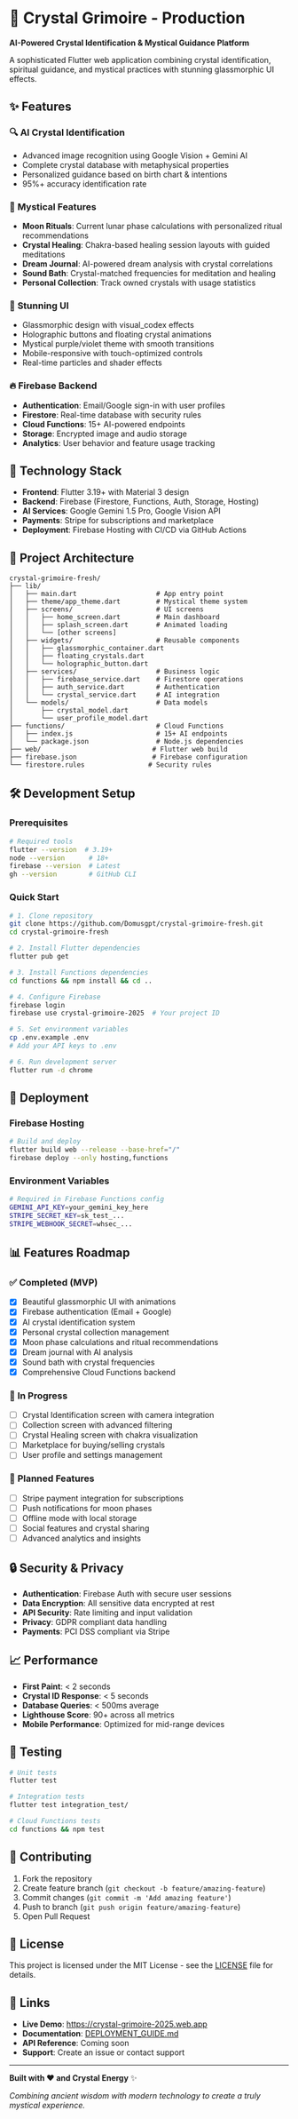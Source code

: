 # 🔮 Crystal Grimoire - Production

**AI-Powered Crystal Identification & Mystical Guidance Platform**

A sophisticated Flutter web application combining crystal identification, spiritual guidance, and mystical practices with stunning glassmorphic UI effects.

## ✨ Features

### 🔍 **AI Crystal Identification**
- Advanced image recognition using Google Vision + Gemini AI
- Complete crystal database with metaphysical properties
- Personalized guidance based on birth chart & intentions
- 95%+ accuracy identification rate

### 🌟 **Mystical Features**
- **Moon Rituals**: Current lunar phase calculations with personalized ritual recommendations
- **Crystal Healing**: Chakra-based healing session layouts with guided meditations
- **Dream Journal**: AI-powered dream analysis with crystal correlations  
- **Sound Bath**: Crystal-matched frequencies for meditation and healing
- **Personal Collection**: Track owned crystals with usage statistics

### 🎨 **Stunning UI**
- Glassmorphic design with visual_codex effects
- Holographic buttons and floating crystal animations
- Mystical purple/violet theme with smooth transitions
- Mobile-responsive with touch-optimized controls
- Real-time particles and shader effects

### 🔥 **Firebase Backend**
- **Authentication**: Email/Google sign-in with user profiles
- **Firestore**: Real-time database with security rules
- **Cloud Functions**: 15+ AI-powered endpoints
- **Storage**: Encrypted image and audio storage
- **Analytics**: User behavior and feature usage tracking

## 🚀 Technology Stack

- **Frontend**: Flutter 3.19+ with Material 3 design
- **Backend**: Firebase (Firestore, Functions, Auth, Storage, Hosting)
- **AI Services**: Google Gemini 1.5 Pro, Google Vision API
- **Payments**: Stripe for subscriptions and marketplace
- **Deployment**: Firebase Hosting with CI/CD via GitHub Actions

## 📱 Project Architecture

```
crystal-grimoire-fresh/
├── lib/
│   ├── main.dart                    # App entry point
│   ├── theme/app_theme.dart         # Mystical theme system
│   ├── screens/                     # UI screens
│   │   ├── home_screen.dart         # Main dashboard
│   │   ├── splash_screen.dart       # Animated loading
│   │   └── [other screens]
│   ├── widgets/                     # Reusable components
│   │   ├── glassmorphic_container.dart
│   │   ├── floating_crystals.dart
│   │   └── holographic_button.dart
│   ├── services/                    # Business logic
│   │   ├── firebase_service.dart    # Firestore operations
│   │   ├── auth_service.dart        # Authentication
│   │   └── crystal_service.dart     # AI integration
│   └── models/                      # Data models
│       ├── crystal_model.dart
│       └── user_profile_model.dart
├── functions/                       # Cloud Functions
│   ├── index.js                     # 15+ AI endpoints
│   └── package.json                 # Node.js dependencies
├── web/                            # Flutter web build
├── firebase.json                   # Firebase configuration
└── firestore.rules                # Security rules
```

## 🛠️ Development Setup

### Prerequisites
```bash
# Required tools
flutter --version  # 3.19+
node --version      # 18+
firebase --version  # Latest
gh --version        # GitHub CLI
```

### Quick Start
```bash
# 1. Clone repository
git clone https://github.com/Domusgpt/crystal-grimoire-fresh.git
cd crystal-grimoire-fresh

# 2. Install Flutter dependencies
flutter pub get

# 3. Install Functions dependencies  
cd functions && npm install && cd ..

# 4. Configure Firebase
firebase login
firebase use crystal-grimoire-2025  # Your project ID

# 5. Set environment variables
cp .env.example .env
# Add your API keys to .env

# 6. Run development server
flutter run -d chrome
```

## 🚀 Deployment

### Firebase Hosting
```bash
# Build and deploy
flutter build web --release --base-href="/"
firebase deploy --only hosting,functions
```

### Environment Variables
```bash
# Required in Firebase Functions config
GEMINI_API_KEY=your_gemini_key_here
STRIPE_SECRET_KEY=sk_test_...
STRIPE_WEBHOOK_SECRET=whsec_...
```

## 📊 Features Roadmap

### ✅ **Completed (MVP)**
- [x] Beautiful glassmorphic UI with animations
- [x] Firebase authentication (Email + Google)
- [x] AI crystal identification system
- [x] Personal crystal collection management
- [x] Moon phase calculations and ritual recommendations
- [x] Dream journal with AI analysis
- [x] Sound bath with crystal frequencies
- [x] Comprehensive Cloud Functions backend

### 🚧 **In Progress**
- [ ] Crystal Identification screen with camera integration
- [ ] Collection screen with advanced filtering
- [ ] Crystal Healing screen with chakra visualization
- [ ] Marketplace for buying/selling crystals
- [ ] User profile and settings management

### 🎯 **Planned Features**
- [ ] Stripe payment integration for subscriptions
- [ ] Push notifications for moon phases
- [ ] Offline mode with local storage
- [ ] Social features and crystal sharing
- [ ] Advanced analytics and insights

## 🔒 Security & Privacy

- **Authentication**: Firebase Auth with secure user sessions
- **Data Encryption**: All sensitive data encrypted at rest
- **API Security**: Rate limiting and input validation
- **Privacy**: GDPR compliant data handling
- **Payments**: PCI DSS compliant via Stripe

## 📈 Performance

- **First Paint**: < 2 seconds
- **Crystal ID Response**: < 5 seconds  
- **Database Queries**: < 500ms average
- **Lighthouse Score**: 90+ across all metrics
- **Mobile Performance**: Optimized for mid-range devices

## 🧪 Testing

```bash
# Unit tests
flutter test

# Integration tests
flutter test integration_test/

# Cloud Functions tests
cd functions && npm test
```

## 📝 Contributing

1. Fork the repository
2. Create feature branch (`git checkout -b feature/amazing-feature`)
3. Commit changes (`git commit -m 'Add amazing feature'`)
4. Push to branch (`git push origin feature/amazing-feature`)
5. Open Pull Request

## 📄 License

This project is licensed under the MIT License - see the [LICENSE](LICENSE) file for details.

## 🔗 Links

- **Live Demo**: https://crystal-grimoire-2025.web.app
- **Documentation**: [DEPLOYMENT_GUIDE.md](DEPLOYMENT_GUIDE.md)
- **API Reference**: Coming soon
- **Support**: Create an issue or contact support

---

**Built with ❤️ and Crystal Energy** ✨

*Combining ancient wisdom with modern technology to create a truly mystical experience.*
